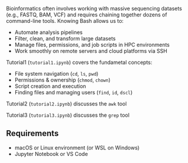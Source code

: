 Bioinformatics often involves working with massive sequencing datasets (e.g., FASTQ, BAM, VCF) and requires chaining together dozens of command-line tools. Knowing Bash allows us to:

- Automate analysis pipelines
- Filter, clean, and transform large datasets
- Manage files, permissions, and job scripts in HPC environments
- Work smoothly on remote servers and cloud platforms via SSH

Tutorial1  (`tutorial1.ipynb`) covers the fundametal concepts:

-  File system navigation (`cd`, `ls`, `pwd`)
-  Permissions & ownership (`chmod`, `chown`)
-  Script creation and execution
-  Finding files and managing users (`find`, `id`, `dscl`)

Tutorial2  (`tutorial2.ipynb`) discusses the `awk` tool

Tutorial3  (`tutorial3.ipynb`) discusses the `grep` tool

## Requirements

- macOS or Linux environment (or WSL on Windows)
- Jupyter Notebook or VS Code


